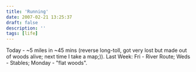 ```yaml
---
title: 'Running'
date: 2007-02-21 13:25:37
draft: false
description: ''
tags: [life]
---
```


Today - ~5 miles in ~45 mins (reverse long-toll, got very lost but made out of woods alive; next time I take a map;)). Last Week: Fri - River Route; Weds - Stables; Monday - "flat woods".